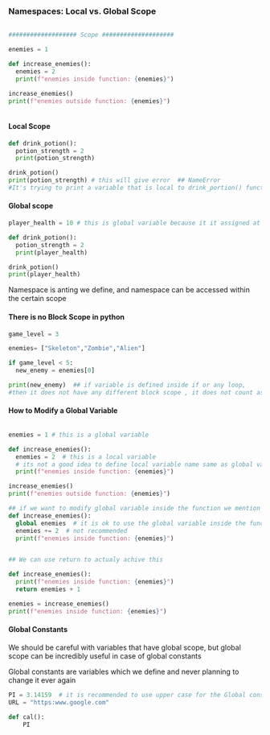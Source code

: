 ### Namespaces: Local vs. Global Scope 

```py

################### Scope ####################

enemies = 1

def increase_enemies():
  enemies = 2
  print(f"enemies inside function: {enemies}")

increase_enemies()
print(f"enemies outside function: {enemies}")



```

#### Local Scope 

```py
def drink_potion():
  potion_strength = 2 
  print(potion_strength)

drink_potion()
print(potion_strength) # this will give error  ## NameError 
#It's trying to print a variable that is local to drink_portion() function and is only available inside the function. so it will give NameError 
```

#### Global scope 
```py
player_health = 10 # this is global variable because it it assigned at the top level 

def drink_potion():  
  potion_strength = 2 
  print(player_health)

drink_potion()
print(player_health)
```

Namespace is anting we define, and namespace can be accessed within the certain scope 

#### There is no Block Scope in python 
```py
game_level = 3 

enemies= ["Skeleton","Zombie","Alien"]

if game_level < 5:
  new_enemy = enemies[0]

print(new_enemy)  ## if variable is defined inside if or any loop, 
#then it does not have any different block scope , it does not count as any septate local scope 
```

#### How to Modify a Global Variable 
```py

enemies = 1 # this is a global variable 

def increase_enemies():
  enemies = 2  # this is a local variable   
  # its not a good idea to define local variable name same as global variable 
  print(f"enemies inside function: {enemies}")

increase_enemies()
print(f"enemies outside function: {enemies}")

## if we want to modify global variable inside the function we mention it is a global variable 
def increase_enemies():
  global enemies  # it is ok to use the global variable inside the function but not a good idea to modify it inside the local scope because it is very easy to make an error doing so 
  enemies += 2  # not recommended 
  print(f"enemies inside function: {enemies}")


## We can use return to actualy achive this 

def increase_enemies():
  print(f"enemies inside function: {enemies}")
  return enemies + 1 

enemies = increase_enemies()
print(f"enemies inside function: {enemies}")

```

#### Global Constants 
We should be careful with variables that have global scope, 
but global scope can be incredibly useful in case of global constants 

Global constants are variables which we define and never planning to change it ever again 

```py
PI = 3.14159  # it is recommended to use upper case for the Global constants 
URL = "https:www.google.com"

def cal():
    PI

```
